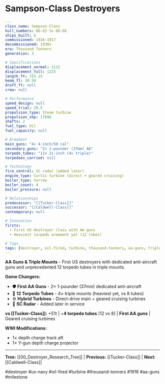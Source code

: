 # Sampson-Class Destroyers

```yaml
---
class_name: Sampson-Class
hull_numbers: DD-63 to DD-68
ships_built: 6
commissioned: 1916-1917
decommissioned: 1930s
era: Thousand Tonners
generation: 3

# Specifications
displacement_normal: 1111
displacement_full: 1225
length_ft: 315.25
beam_ft: 30.58
draft_ft: null
crew: null

# Performance
speed_design: null
speed_trial: 29.5
propulsion_type: Steam turbine
propulsion_shp: 17696
shafts: 2
fuel_type: Oil
fuel_capacity: null

# Armament
main_guns: "4× 4-inch/50 cal"
secondary_guns: "2× 1-pounder (37mm) AA"
torpedo_tubes: "12× 21-inch (4× triple)"
torpedoes_carried: null

# Technology
fire_control: SC radar (added later)
engine_type: Curtis turbine (direct + geared cruising)
boiler_type: Yarrow
boiler_count: 4
boiler_pressure: null

# Relationships
predecessor: "[[Tucker-Class]]"
successor: "[[Caldwell-Class]]"
contemporary: null

# Innovation
firsts:
  - First US destroyer class with AA guns
  - Heaviest torpedo armament yet (12 tubes)

# Tags
tags: [destroyer, oil-fired, turbine, thousand-tonners, aa-guns, triple-torpedo-mounts]
---
```

**AA Guns & Triple Mounts** - First US destroyers with dedicated anti-aircraft guns and unprecedented 12 torpedo tubes in triple mounts.

**Game Changers:**
- 🛡️ **First AA Guns** - 2× 1-pounder (37mm) dedicated anti-aircraft
- 🚀 **12 Torpedo Tubes** - 4× triple mounts (heaviest yet, vs 8 tubes)
- ⚙️ **Hybrid Turbines** - Direct-drive main + geared cruising turbines
- 📡 **SC Radar** - Added later in service

**vs [[Tucker-Class]]:** +51t | +**4 torpedo tubes** (12 vs 8) | **First AA guns** | Geared cruising turbines

**WWI Modifications:**
- 1× depth charge track aft
- 1× Y-gun depth charge projector

---
**Tree:** [[00_Destroyer_Research_Tree]] | **Previous:** [[Tucker-Class]] | **Next:** [[Caldwell-Class]]

#destroyer #us-navy #oil-fired #turbine #thousand-tonners #1916 #aa-guns #milestone
